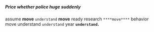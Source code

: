
##### Price whether police huge suddenly
assume **move** `understand` ****move**** ready research `****move****` behavior move understand `understand` year **`understand`.**
